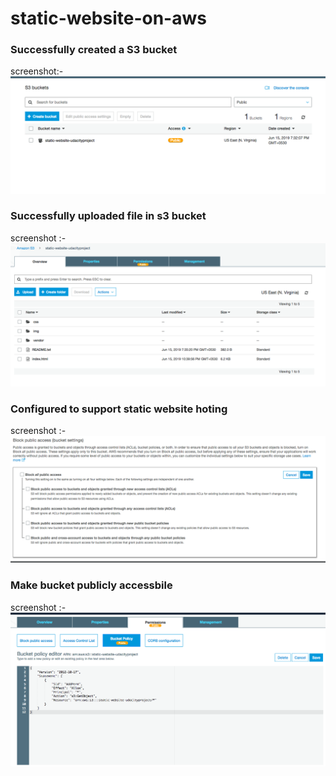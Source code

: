 # static-website-on-aws

### Successfully created a S3 bucket
screenshot:- ![create bucket](https://raw.githubusercontent.com/lalitkishor/static-website-aws/master/screenshot/Screen%20Shot%202019-06-16%20at%206.58.04%20AM.png)

### Successfully uploaded file in s3 bucket
screenshot :- ![upload file](https://raw.githubusercontent.com/lalitkishor/static-website-aws/master/screenshot/Screen%20Shot%202019-06-16%20at%206.58.48%20AM.png)

### Configured to support static website hoting
screenshot :- ![configuration](https://raw.githubusercontent.com/lalitkishor/static-website-aws/master/screenshot/Screen%20Shot%202019-06-16%20at%206.59.32%20AM.png)

### Make bucket publicly accessbile
screenshot :- ![publicly accessbile](https://raw.githubusercontent.com/lalitkishor/static-website-aws/master/screenshot/Screen%20Shot%202019-06-16%20at%207.00.15%20AM.png)

